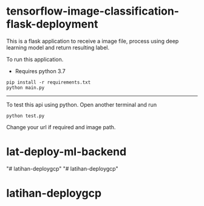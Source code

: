 # tensorflow-image-classification-flask-deployment
This is a flask application to receive a image file, process using deep learning model and return resulting label.

To run this application.

* Requires python 3.7
```
pip install -r requirements.txt
python main.py
```
---
To test this api using python. Open another terminal and run
```
python test.py
```
Change your url if required and image path.
# lat-deploy-ml-backend
"# latihan-deploygcp" 
"# latihan-deploygcp" 
# latihan-deploygcp

